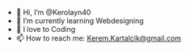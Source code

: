 - 👋 Hi, I’m @Kerolayn40
- 🌱 I’m currently learning Webdesigning
- 💞️ I love to Coding
- 📫 How to reach me: Kerem.Kartalcik@gmail.com

<!---
Kerolayn40/Kerolayn40 is a ✨ special ✨ repository because its `README.md` (this file) appears on your GitHub profile.
You can click the Preview link to take a look at your changes.
--->
